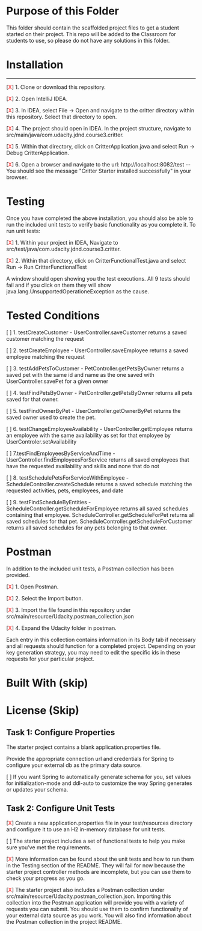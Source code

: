 # Purpose of this Folder

This folder should contain the scaffolded project files to get a student started on their project. This repo will be added to the Classroom for students to use, so please do not have any solutions in this folder.

# Installation
---------------
[<span style="color:red">X</span>] 1. Clone or download this repository.                       

[<span style="color:red">X</span>] 2. Open IntelliJ IDEA.

[<span style="color:red">X</span>] 3. In IDEA, select File -> Open and navigate to the critter directory within this  repository. Select that directory to open.

[<span style="color:red">X</span>] 4. The project should open in IDEA. In the project structure, navigate to src/main/java/com.udacity.jdnd.course3.critter.

[<span style="color:red">X</span>] 5. Within that directory, click on CritterApplication.java and select Run -> Debug CritterApplication.

[<span style="color:red">X</span>] 6. Open a browser and navigate to the url: http://localhost:8082/test -- You should see the message "Critter Starter installed successfully" in your browser.

# Testing

Once you have completed the above installation, you should also be able to run the included unit tests to verify basic functionality as you complete it. To run unit tests:

[<span style="color:red">X</span>] 1. Within your project in IDEA, Navigate to src/test/java/com.udacity.jdnd.course3.critter.

[<span style="color:red">X</span>] 2. Within that directory, click on CritterFunctionalTest.java and select Run -> Run CritterFunctionalTest

A window should open showing you the test executions. All 9 tests should fail and if you click on them they will show java.lang.UnsupportedOperationeException as the cause.

# Tested Conditions

[ ] 1. testCreateCustomer - UserController.saveCustomer returns a saved customer matching the request

[ ] 2. testCreateEmployee - UserController.saveEmployee returns a saved employee matching the request

[ ] 3. testAddPetsToCustomer - PetController.getPetsByOwner returns a saved pet with the same id and name as the one saved with UserController.savePet for a given owner

[ ] 4. testFindPetsByOwner - PetController.getPetsByOwner returns all pets saved for that owner.


[ ] 5. testFindOwnerByPet - UserController.getOwnerByPet returns the saved owner used to create the pet.

[ ] 6. testChangeEmployeeAvailability - UserController.getEmployee returns an employee with the same availability as set for that employee by UserControler.setAvailability

[ ] 7.testFindEmployeesByServiceAndTime - UserController.findEmployeesForService returns all saved employees that have the requested availability and skills and none that do not

[ ] 8. testSchedulePetsForServiceWithEmployee - ScheduleController.createSchedule returns a saved schedule matching the requested activities, pets, employees, and date

[ ] 9. testFindScheduleByEntities - ScheduleController.getScheduleForEmployee returns all saved schedules containing that employee. ScheduleController.getScheduleForPet returns all saved schedules for that pet. ScheduleController.getScheduleForCustomer returns all saved schedules for any pets belonging to that owner.

# Postman 

In addition to the included unit tests, a Postman collection has been provided.

[<span style="color:red">X</span>] 1. Open Postman.

[<span style="color:red">X</span>] 2. Select the Import button.

[<span style="color:red">X</span>] 3. Import the file found in this repository under src/main/resource/Udacity.postman_collection.json

[<span style="color:red">X</span>] 4. Expand the Udacity folder in postman.

Each entry in this collection contains information in its Body tab if necessary and all requests should function for a completed project. Depending on your key generation strategy, you may need to edit the specific ids in these requests for your particular project.

# Built With (skip)

# License (Skip)

## Task 1:  Configure Properties

The starter project contains a blank application.properties file.

Provide the appropriate connection url and credentials for Spring to configure your external db as the primary data source.

[ ]  If you want Spring to automatically generate schema for you, set values for initialization-mode and ddl-auto to customize the way Spring generates or updates your schema.

## Task 2: Configure Unit Tests

[<span style="color:red">X</span>]  Create a new application.properties file in your test/resources directory and configure it to use an H2 in-memory database for unit tests.

[ ]  The starter project includes a set of functional tests to help you make sure you’ve met the requirements.

[<span style="color:red">X</span>]  More information can be found about the unit tests and how to run them in the Testing section of the README. They will fail for now because the starter project controller methods are incomplete, but you can use them to check your progress as you go.

[<span style="color:red">X</span>] The starter project also includes a Postman collection under src/main/resource/Udacity.postman_collection.json. Importing this collection into the Postman application will provide you with a variety of requests you can submit. You should use them to confirm functionality of your external data source as you work. You will also find information about the Postman collection in the project README.